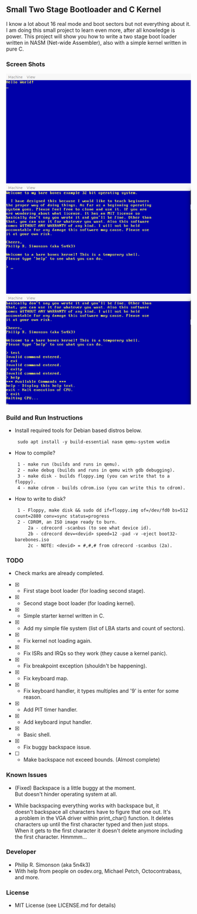 ## Small Two Stage Bootloader and C Kernel

I know a lot about 16 real mode and boot sectors but not everything about it. I
am doing this small project to learn even more, after all knowledge is power. This
project will show you how to write a two stage boot loader written in NASM (Net-wide Assembler), also with a simple kernel
written in pure C.

### Screen Shots

![Screen shot as of July 2, 2020!](screenshots/screenshot01.png)
![Screen shot as of July 7, 2020!](screenshots/screenshot02.png)
![Screen shot as of July 7, 2020!](screenshots/screenshot03.png)

### Build and Run Instructions

 - Install required tools for Debian based distros below.

		sudo apt install -y build-essential nasm qemu-system wodim

 - How to compile?

		1 - make run (builds and runs in qemu).
		2 - make debug (builds and runs in qemu with gdb debugging).
		3 - make disk - builds floppy.img (you can write that to a floppy).
		4 - make cdrom - builds cdrom.iso (you can write this to cdrom).

 - How to write to disk?

		1 - Floppy, make disk && sudo dd if=floppy.img of=/dev/fd0 bs=512 count=2880 conv=sync status=progress
		2 - CDROM, an ISO image ready to burn.
			2a - cdrecord -scanbus (to see what device id).
			2b - cdrecord dev=<devid> speed=12 -pad -v -eject boot32-barebones.iso
			2c - NOTE: <devid> = #,#,# from cdrecord -scanbus (2a).

### TODO

 - Check marks are already completed.

 - [x] - First stage boot loader (for loading second stage).
 - [x] - Second stage boot loader (for loading kernel).
 - [x] - Simple starter kernel written in C.
 - [x] - Add my simple file system (list of LBA starts and count of sectors).
 - [x] - Fix kernel not loading again.
 - [x] - Fix ISRs and IRQs so they work (they cause a kernel panic).
 - [x] - Fix breakpoint exception (shouldn't be happening).
 - [x] - Fix keyboard map.
 - [x] - Fix keyboard handler, it types multiples and '9' is enter for some reason.
 - [x] - Add PIT timer handler.
 - [x] - Add keyboard input handler.
 - [x] - Basic shell.
 - [x] - Fix buggy backspace issue.
 - [ ] - Make backspace not exceed bounds. (Almost complete)

### Known Issues

 - (Fixed) Backspace is a little buggy at the moment.\
    But doesn't hinder operating system at all.

 - While backspacing everything works with backspace but, it\
    doesn't backspace all characters have to figure that one out. It's\
    a problem in the VGA driver within print_char() function. It deletes\
    characters up until the first character typed and then just stops.\
    When it gets to the first character it doesn't delete anymore including\
    the first character. Hmmmm...

### Developer

 - Philip R. Simonson (aka 5n4k3)
 - With help from people on osdev.org, Michael Petch, Octocontrabass, and more.

### License

 - MIT License (see LICENSE.md for details)
